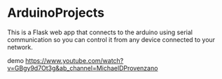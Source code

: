 # ArduinoProjects

This is a Flask web app that connects to the arduino using serial communication so you can control it from any device connected to your network.

demo
https://www.youtube.com/watch?v=GBgy9d7Ot3g&ab_channel=MichaelDProvenzano
